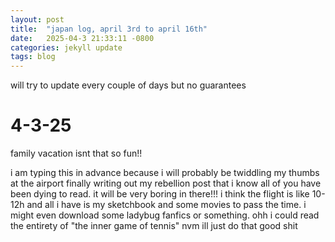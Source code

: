 ```yaml
---
layout: post
title:  "japan log, april 3rd to april 16th"
date:   2025-04-3 21:33:11 -0800
categories: jekyll update
tags: blog
---
```

will try to update every couple of days but no guarantees

# 4-3-25
family vacation isnt that so fun!!

i am typing this in advance because i will probably be twiddling my thumbs at the airport finally writing out my rebellion post that i know all of you have been dying to read. it will be very boring in there!!! i think the flight is like 10-12h and all i have is my sketchbook and some movies to pass the time. i might even download some ladybug fanfics or something. ohh i could read the entirety of "the inner game of tennis" nvm ill just do that good shit
